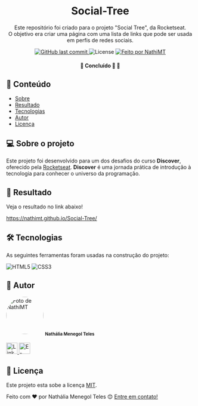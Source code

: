 <h1 align="center">Social-Tree</h1>

<p align="center">
  Este repositório foi criado para o projeto "Social Tree", da Rocketseat. 
  <br>
  O objetivo era criar uma página com uma lista de links que pode ser usada em perfis de redes sociais.
</p>

<p align="center">

  <a href="https://github.com/NathiMT/Social-Tree/commits/main">
      <img alt="GitHub last commit" src="https://img.shields.io/github/last-commit/NathiMT/Social-Tree/main">
  </a>

  <img alt="License" src="https://img.shields.io/badge/license-MIT-brightgreen">

  <a href="https://github.com/NathiMT">
      <img alt="Feito por NathiMT" src="https://img.shields.io/badge/feito%20por-NathiMT-%237519C1">
  </a>
 
 </p>

<h4 align="center">
	🚧   Concluído 🚀 🚧
</h4>

## 📌 Conteúdo

   * <a href="#-sobre-o-projeto">Sobre</a>
   * <a href="#-resultado">Resultado</a>
   * <a href="#-tecnologias">Tecnologias</a>
   * <a href="#-autor">Autor</a>
   * <a href="#user-content--licença">Licença</a>

## 💻 Sobre o projeto

Este projeto foi desenvolvido para um dos desafios do curso **Discover**, oferecido pela [Rocketseat](https://blog.rocketseat.com.br/primeira-next-level-week/).
**Discover** é uma jornada prática de introdução à tecnologia para conhecer o universo da programação.

## 🌟 Resultado

Veja o resultado no link abaixo!

https://nathimt.github.io/Social-Tree/

## 🛠 Tecnologias

As seguintes ferramentas foram usadas na construção do projeto:

![HTML5](https://img.shields.io/badge/HTML5-E34F26?style=for-the-badge&logo=html5&logoColor=white)
![CSS3](https://img.shields.io/badge/CSS3-1572B6?style=for-the-badge&logo=css3&logoColor=white)

## 🦸 Autor

<img style="border-radius: 50%;" src="https://avatars.githubusercontent.com/NathiMT" width="100px;" alt="Foto de NathiMT"/>
<sub><b>Nathália Menegol Teles</b></sub></a> <a href="https://github.com/NathiMT"></a>
<br>
<br>
<a href="https://www.linkedin.com/in/nath%C3%A1lia-menegol-teles-3a66b31a0/">
  <img src='https://img.shields.io/badge/LinkedIn-0077B5?style=for-the-badge&logo=linkedin&logoColor=white' alt = 'Linkedin' height = '30'>
</a>
<a href="mailto:nmteles@ucs.br">
  <img src='https://img.shields.io/badge/Gmail-D14836?style=for-the-badge&logo=gmail&logoColor=white' alt = 'E-mail' height = '30'>
</a>

## 📝 Licença

Este projeto esta sobe a licença [MIT](./LICENSE).

Feito com ❤️ por Nathália Menegol Teles 😊 [Entre em contato!](https://www.linkedin.com/in/nath%C3%A1lia-menegol-teles-3a66b31a0/)

